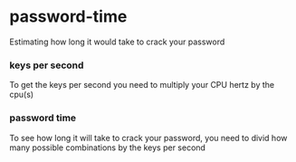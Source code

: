 # password-time
Estimating how long it would take to crack your password
### keys per second
To get the keys per second you need to multiply your CPU hertz by the cpu(s) <br/>
[](/img/kps.png)
### password time
To see how long it will take to crack your password, you need to divid how many possible combinations by the keys per second <br/>
[](/img/kps.png)
